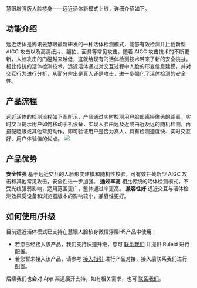 慧眼增强版人脸核身——远近活体新模式上线，详细介绍如下。

## 功能介绍
远近活体是腾讯云慧眼最新研发的一种活体检测模式，能够有效检测并拦截新型 AIGC 攻击以及高清纸片、翻拍、面具等常见攻击。随着 AIGC 攻击技术的不断更新，人脸攻击的门槛越来越低，这就给现有的活体检测技术带来了新的安全挑战。相比传统的活体检测技术，远近活体通过对交互过程中人脸的形变信息建模，并对交互行为进行分析，从而分辨出是真人还是攻击，进一步强化了活体检测的安全性。

## 产品流程
远近活体的检测流程如下图所示，产品通过实时检测用户脸部离摄像头的距离，实时交互提示用户如何移动手机设备，实现人脸由远及近或由近及远的随机检测，再搭配眨眼或其他常见动作，即可验证用户是否为真人，具有检测速度快、实时交互好、用户体验佳的优点。
![](https://qcloudimg.tencent-cloud.cn/raw/3398f895c94eaf7353582068f0031cf7.jpg)

## 产品优势
**安全性强**
基于远近交互的人脸形变建模和随机性校验，可有效拦截新型 AIGC 攻击和其他常见攻击，安全性进一步加强。
**通过率高**
相比传统的活体检测模式，不受光线强弱影响，适用范围更广，整体通过率更高。
**兼容性好**
远近交互与活体检测效果受设备和浏览器版本的影响较小，兼容性更好。


## 如何使用/升级
目前远近活体模式已支持在慧眼人脸核身微信浮层H5产品中使用：
- 若您已经接入该产品，我们支持快速升级，您可 [联系我们](https://cloud.tencent.com/document/product/1007/56130) 并提供 Ruleid 进行配置。
- 若您暂未接入该产品，请参考 [接入指引](https://cloud.tencent.com/document/product/1007/78124) 进行产品对接，接入后联系我们进行配置。

后续我们也会对 App 渠道展开支持，如有相关需求，也可 [联系我们](https://cloud.tencent.com/document/product/1007/56130)。
